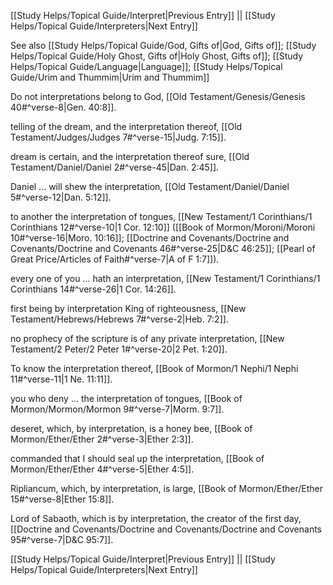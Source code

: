 [[Study Helps/Topical Guide/Interpret|Previous Entry]]  ||  [[Study Helps/Topical Guide/Interpreters|Next Entry]]

 See also [[Study Helps/Topical Guide/God, Gifts of|God, Gifts of]]; [[Study Helps/Topical Guide/Holy Ghost, Gifts of|Holy Ghost, Gifts of]]; [[Study Helps/Topical Guide/Language|Language]]; [[Study Helps/Topical Guide/Urim and Thummim|Urim and Thummim]]

 Do not interpretations belong to God, [[Old Testament/Genesis/Genesis 40#^verse-8|Gen. 40:8]].

 telling of the dream, and the interpretation thereof, [[Old Testament/Judges/Judges 7#^verse-15|Judg. 7:15]].

 dream is certain, and the interpretation thereof sure, [[Old Testament/Daniel/Daniel 2#^verse-45|Dan. 2:45]].

 Daniel ... will shew the interpretation, [[Old Testament/Daniel/Daniel 5#^verse-12|Dan. 5:12]].

 to another the interpretation of tongues, [[New Testament/1 Corinthians/1 Corinthians 12#^verse-10|1 Cor. 12:10]] ([[Book of Mormon/Moroni/Moroni 10#^verse-16|Moro. 10:16]]; [[Doctrine and Covenants/Doctrine and Covenants/Doctrine and Covenants 46#^verse-25|D&C 46:25]]; [[Pearl of Great Price/Articles of Faith#^verse-7|A of F 1:7]]).

 every one of you ... hath an interpretation, [[New Testament/1 Corinthians/1 Corinthians 14#^verse-26|1 Cor. 14:26]].

 first being by interpretation King of righteousness, [[New Testament/Hebrews/Hebrews 7#^verse-2|Heb. 7:2]].

 no prophecy of the scripture is of any private interpretation, [[New Testament/2 Peter/2 Peter 1#^verse-20|2 Pet. 1:20]].

 To know the interpretation thereof, [[Book of Mormon/1 Nephi/1 Nephi 11#^verse-11|1 Ne. 11:11]].

 you who deny ... the interpretation of tongues, [[Book of Mormon/Mormon/Mormon 9#^verse-7|Morm. 9:7]].

 deseret, which, by interpretation, is a honey bee, [[Book of Mormon/Ether/Ether 2#^verse-3|Ether 2:3]].

 commanded that I should seal up the interpretation, [[Book of Mormon/Ether/Ether 4#^verse-5|Ether 4:5]].

 Ripliancum, which, by interpretation, is large, [[Book of Mormon/Ether/Ether 15#^verse-8|Ether 15:8]].

 Lord of Sabaoth, which is by interpretation, the creator of the first day, [[Doctrine and Covenants/Doctrine and Covenants/Doctrine and Covenants 95#^verse-7|D&C 95:7]].

[[Study Helps/Topical Guide/Interpret|Previous Entry]]  ||  [[Study Helps/Topical Guide/Interpreters|Next Entry]]
